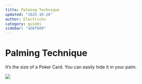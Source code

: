 ```yaml
---
title: Palming Technique
updated: "2025-10-26"
author: Electricks
category: guides
sidebar: "a56f609"
---
```


# Palming Technique

It’s the size of a Poker Card. You can easily hide it in your palm.

![](https://electricks.info/wp-content/uploads/2025/07/20250710_114425-1024x937.jpg)